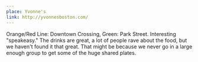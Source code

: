 ```yaml
---
place: Yvonne's
link: http://yvonnesboston.com/
---
```

Orange/Red Line: Downtown Crossing, Green: Park Street. Interesting "speakeasy." The drinks are great, a lot of people rave about the
food, but we haven't found it that great.  That might be because we never go in
a large enough group to get some of the huge shared plates.
